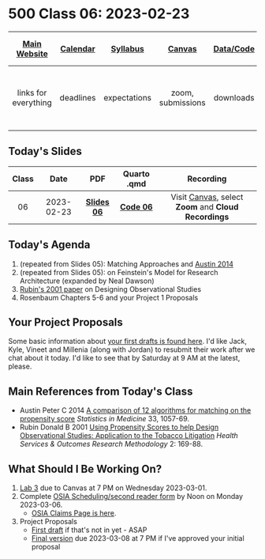 # 500 Class 06: 2023-02-23

[Main Website](https://thomaselove.github.io/500-2023/) | [Calendar](https://thomaselove.github.io/500-2023/calendar.html) | [Syllabus](https://thomaselove.github.io/500-syllabus-2023) | [Canvas](https://canvas.case.edu) | [Data/Code](https://github.com/THOMASELOVE/500-data) |  [Sources](https://github.com/THOMASELOVE/500-classes-2023/tree/main/sources) | For help, email
:-----------: | :--------------: | :----------: | :---------: | :-------------: | :------: | :-----------: 
links for everything | deadlines | expectations | zoom, submissions | downloads | to read | `Thomas` dot `Love` at `case` dot `edu`

## Today's Slides

Class | Date | PDF | Quarto .qmd | Recording
:---: | :--------: | :------: | :------: | :-------------:
06 | 2023-02-23 | **[Slides 06](https://github.com/THOMASELOVE/500-slides-2023/blob/main/500_slides06.pdf)** | **[Code 06](https://github.com/THOMASELOVE/500-slides-2023/blob/main/500_slides06.qmd)** | Visit [Canvas](https://canvas.case.edu/), select **Zoom** and **Cloud Recordings**

## Today's Agenda

1. (repeated from Slides 05): Matching Approaches and [Austin 2014](https://github.com/THOMASELOVE/500-classes-2023/blob/main/sources/articles/Austin%202014%20Comparing%2012%20PS%20matching%20algorithms.pdf)
2. (repeated from Slides 05): on Feinstein's Model for Research Architecture (expanded by Neal Dawson)
3. [Rubin's 2001 paper](https://github.com/THOMASELOVE/500-classes-2023/blob/main/sources/articles/Rubin%202001%20Tobacco%20Litigation%20article.pdf) on Designing Observational Studies
4. Rosenbaum Chapters 5-6 and your Project 1 Proposals

## Your Project Proposals

Some basic information about [your first drafts is found here](https://github.com/THOMASELOVE/500-projects-2023/blob/main/proposal1.md). I'd like Jack, Kyle, Vineet and Millenia (along with Jordan) to resubmit their work after we chat about it today. I'd like to see that by Saturday at 9 AM at the latest, please.

## Main References from Today's Class

- Austin Peter C 2014 [A comparison of 12 algorithms for matching on the propensity score](https://github.com/THOMASELOVE/500-classes-2023/blob/main/sources/articles/Austin%202014%20Comparing%2012%20PS%20matching%20algorithms.pdf) *Statistics in Medicine* 33, 1057-69.
- Rubin Donald B 2001 [Using Propensity Scores to help Design Observational Studies: Application to the Tobacco Litigation](https://github.com/THOMASELOVE/500-classes-2023/blob/main/sources/articles/Rubin%202001%20Tobacco%20Litigation%20article.pdf) *Health Services & Outcomes Research Methodology* 2: 169-88.

## What Should I Be Working On?

1. [Lab 3](https://thomaselove.github.io/500-2023/lab3.html) due to Canvas at 7 PM on Wednesday 2023-03-01.
2. Complete [OSIA Scheduling/second reader form](https://bit.ly/500-2023-osia-schedule) by Noon on Monday 2023-03-06.
    - [OSIA Claims Page is here](https://github.com/THOMASELOVE/500-osia-2023/blob/main/claims.md).
3. Project Proposals
    - [First draft](https://thomaselove.github.io/500-2023/proj500.html) if that's not in yet - ASAP
    - [Final version](https://thomaselove.github.io/500-2023/proj500.html) due 2023-03-08 at 7 PM if I've approved your initial proposal

